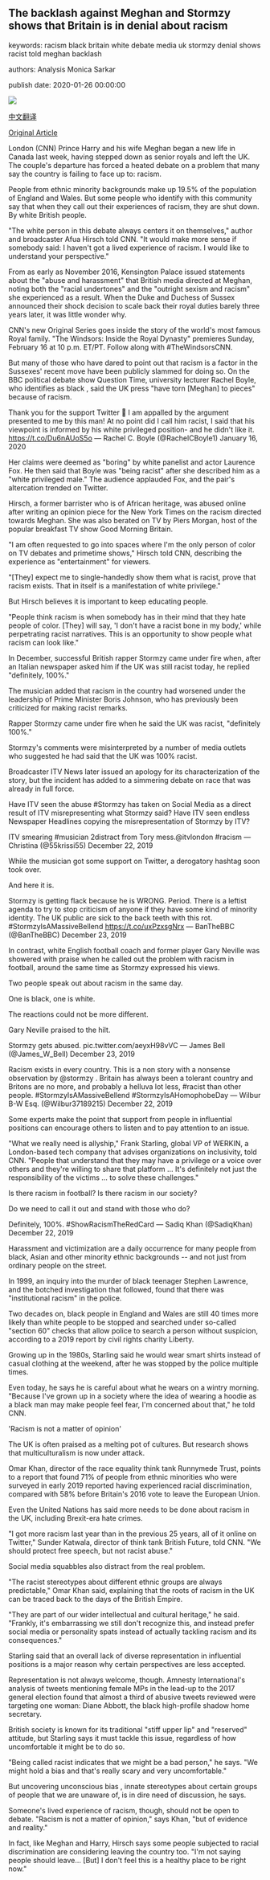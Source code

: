 ## The backlash against Meghan and Stormzy shows that Britain is in denial about racism

keywords: racism black britain white debate media uk stormzy denial shows racist told meghan backlash

authors: Analysis Monica Sarkar

publish date: 2020-01-26 00:00:00

![](https://cdn.cnn.com/cnnnext/dam/assets/200116061943-meghan-markle-stormzy-split-super-tease.jpg)

[中文翻译](The%20backlash%20against%20Meghan%20and%20Stormzy%20shows%20that%20Britain%20is%20in%20denial%20about%20racism_zh.md)

[Original Article](https://edition.cnn.com/2020/01/26/uk/uk-meghan-stormzy-racism-denial-intl-gbr/index.html)

London (CNN) Prince Harry and his wife Meghan began a new life in Canada last week, having stepped down as senior royals and left the UK. The couple's departure has forced a heated debate on a problem that many say the country is failing to face up to: racism.

People from ethnic minority backgrounds make up 19.5% of the population of England and Wales. But some people who identify with this community say that when they call out their experiences of racism, they are shut down. By white British people.

"The white person in this debate always centers it on themselves," author and broadcaster Afua Hirsch told CNN. "It would make more sense if somebody said: I haven't got a lived experience of racism. I would like to understand your perspective."

From as early as November 2016, Kensington Palace issued statements about the "abuse and harassment" that British media directed at Meghan, noting both the "racial undertones" and the "outright sexism and racism" she experienced as a result. When the Duke and Duchess of Sussex announced their shock decision to scale back their royal duties barely three years later, it was little wonder why.

CNN's new Original Series goes inside the story of the world's most famous Royal family. "The Windsors: Inside the Royal Dynasty" premieres Sunday, February 16 at 10 p.m. ET/PT. Follow along with \#TheWindsorsCNN.

But many of those who have dared to point out that racism is a factor in the Sussexes' recent move have been publicly slammed for doing so. On the BBC political debate show Question Time, university lecturer Rachel Boyle, who identifies as black , said the UK press "have torn [Meghan] to pieces" because of racism.

Thank you for the support Twitter 💜 I am appalled by the argument presented to me by this man\! At no point did I call him racist, I said that his viewpoint is informed by his white privileged position- and he didn't like it. https://t.co/Du6nAUoS5o — Rachel C. Boyle (@RachelCBoyle1) January 16, 2020

Her claims were deemed as "boring" by white panelist and actor Laurence Fox. He then said that Boyle was "being racist" after she described him as a "white privileged male." The audience applauded Fox, and the pair's altercation trended on Twitter.

Hirsch, a former barrister who is of African heritage, was abused online after writing an opinion piece for the New York Times on the racism directed towards Meghan. She was also berated on TV by Piers Morgan, host of the popular breakfast TV show Good Morning Britain.

"I am often requested to go into spaces where I'm the only person of color on TV debates and primetime shows," Hirsch told CNN, describing the experience as "entertainment" for viewers.

"[They] expect me to single-handedly show them what is racist, prove that racism exists. That in itself is a manifestation of white privilege."

But Hirsch believes it is important to keep educating people.

"People think racism is when somebody has in their mind that they hate people of color. [They] will say, 'I don't have a racist bone in my body,' while perpetrating racist narratives. This is an opportunity to show people what racism can look like."

In December, successful British rapper Stormzy came under fire when, after an Italian newspaper asked him if the UK was still racist today, he replied "definitely, 100%."

The musician added that racism in the country had worsened under the leadership of Prime Minister Boris Johnson, who has previously been criticized for making racist remarks.

Rapper Stormzy came under fire when he said the UK was racist, "definitely 100%."

Stormzy's comments were misinterpreted by a number of media outlets who suggested he had said that the UK was 100% racist.

Broadcaster ITV News later issued an apology for its characterization of the story, but the incident has added to a simmering debate on race that was already in full force.

Have ITV seen the abuse \#Stormzy has taken on Social Media as a direct result of ITV misrepresenting what Stormzy said? Have ITV seen endless Newspaper Headlines copying the misrepresentation of Stormzy by ITV?

ITV smearing \#musician 2distract from Tory mess.@itvlondon \#racism — Christina (@55krissi55) December 22, 2019

While the musician got some support on Twitter, a derogatory hashtag soon took over.

And here it is.



Stormzy is getting flack because he is WRONG. Period. There is a leftist agenda to try to stop criticism of anyone if they have some kind of minority identity. The UK public are sick to the back teeth with this rot. \#StormzyIsAMassiveBellend https://t.co/uxPzxsgNrx — BanTheBBC (@BanTheBBC) December 23, 2019

In contrast, white English football coach and former player Gary Neville was showered with praise when he called out the problem with racism in football, around the same time as Stormzy expressed his views.

Two people speak out about racism in the same day.

One is black, one is white.

The reactions could not be more different.

Gary Neville praised to the hilt.

Stormzy gets abused. pic.twitter.com/aeyxH98vVC — James Bell (@James_W_Bell) December 23, 2019

Racism exists in every country. This is a non story with a nonsense observation by @stormzy . Britain has always been a tolerant country and Britons are no more, and probably a helluva lot less, \#racist than other people. \#StormzyIsAMassiveBellend \#StormzyIsAHomophobeDay — Wilbur B-W Esq. (@Wilbur37189215) December 22, 2019

Some experts make the point that support from people in influential positions can encourage others to listen and to pay attention to an issue.

"What we really need is allyship," Frank Starling, global VP of WERKIN, a London-based tech company that advises organizations on inclusivity, told CNN. "People that understand that they may have a privilege or a voice over others and they're willing to share that platform ... It's definitely not just the responsibility of the victims ... to solve these challenges."

Is there racism in football? Is there racism in our society?



Do we need to call it out and stand with those who do?



Definitely, 100%. \#ShowRacismTheRedCard — Sadiq Khan (@SadiqKhan) December 22, 2019

Harassment and victimization are a daily occurrence for many people from black, Asian and other minority ethnic backgrounds -- and not just from ordinary people on the street.

In 1999, an inquiry into the murder of black teenager Stephen Lawrence, and the botched investigation that followed, found that there was "institutional racism" in the police.

Two decades on, black people in England and Wales are still 40 times more likely than white people to be stopped and searched under so-called "section 60" checks that allow police to search a person without suspicion, according to a 2019 report by civil rights charity Liberty.

Growing up in the 1980s, Starling said he would wear smart shirts instead of casual clothing at the weekend, after he was stopped by the police multiple times.

Even today, he says he is careful about what he wears on a wintry morning. "Because I've grown up in a society where the idea of wearing a hoodie as a black man may make people feel fear, I'm concerned about that," he told CNN.

'Racism is not a matter of opinion'

The UK is often praised as a melting pot of cultures. But research shows that multiculturalism is now under attack.

Omar Khan, director of the race equality think tank Runnymede Trust, points to a report that found 71% of people from ethnic minorities who were surveyed in early 2019 reported having experienced racial discrimination, compared with 58% before Britain's 2016 vote to leave the European Union.

Even the United Nations has said more needs to be done about racism in the UK, including Brexit-era hate crimes.

"I got more racism last year than in the previous 25 years, all of it online on Twitter," Sunder Katwala, director of think tank British Future, told CNN. "We should protect free speech, but not racist abuse."

Social media squabbles also distract from the real problem.

"The racist stereotypes about different ethnic groups are always predictable," Omar Khan said, explaining that the roots of racism in the UK can be traced back to the days of the British Empire.

"They are part of our wider intellectual and cultural heritage," he said. "Frankly, it's embarrassing we still don't recognize this, and instead prefer social media or personality spats instead of actually tackling racism and its consequences."

Starling said that an overall lack of diverse representation in influential positions is a major reason why certain perspectives are less accepted.

Representation is not always welcome, though. Amnesty International's analysis of tweets mentioning female MPs in the lead-up to the 2017 general election found that almost a third of abusive tweets reviewed were targeting one woman: Diane Abbott, the black high-profile shadow home secretary.

British society is known for its traditional "stiff upper lip" and "reserved" attitude, but Starling says it must tackle this issue, regardless of how uncomfortable it might be to do so.

"Being called racist indicates that we might be a bad person," he says. "We might hold a bias and that's really scary and very uncomfortable."

But uncovering unconscious bias , innate stereotypes about certain groups of people that we are unaware of, is in dire need of discussion, he says.

Someone's lived experience of racism, though, should not be open to debate. "Racism is not a matter of opinion," says Khan, "but of evidence and reality."

In fact, like Meghan and Harry, Hirsch says some people subjected to racial discrimination are considering leaving the country too. "I'm not saying people should leave... [But] I don't feel this is a healthy place to be right now."